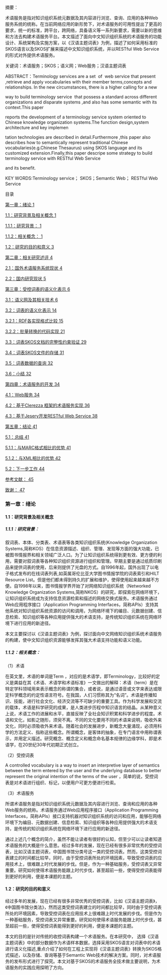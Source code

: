 摘要：

术语服务是指对知识组织系统元数据及其内容进行浏览、查询、应用的各种Web服务系统的统称。在当前网络应用的新形势下，对术语服务的可用性提出了更高的要求，统一的标准，跨平台，跨网络，具备语义等一系列新要求，需要以新的思维和方法去构建术语服务平台。本文描述了面向中文知识组织系统的术语服务的功能设计、系统架构及实施方案，以《汉语主题词表》为例，描述了如何采用标准的SKOS语言以及SKOS扩展来描述中文知识组织系统，并以RESTful Web Service的形式对外提供术语服务。

<!--more-->

关键词：术语服务；SKOS；语义网；Web服务；汉语主题词表

ABSTRACT：Terminology services are a set&nbsp; of&nbsp; web service that present ,retrieve and apply vocabularies with their member terms,concepts and relationships. In the new circumstances, there is a higher calling for a new

way to build terminology service&nbsp; that possess a standard across different organizations and disparate systems ,and also has some semantic with its context.This paper

reports the development of a terminology service system oriented to Chinese knowledge organization systems.The function design,system architecture and key implemen

tation technologies are described in detail.Furthermore ,this paper also describes how to semantically represent traditional Chinese vocabularies(e.g.Chinese Thesaurus) using SKOS language and its customized extension.Finally,this paper descripe some strategy to build terminology service with RESTful Web Service

and its benefit.

KEY WORDS:Terminology service； SKOS；Semantic Web； RESTful Web Service

<a name="_Toc18963"></a><a name="_Toc17538"></a><a name="_Toc17838">目录</a>

[第一章：绪论 1](#_Toc18803 )

[1.1：研究背景及相关概念 1](#_Toc3926 )

[1.1.1：研究背景： 1](#_Toc26396 )

[1.1.2：相关概念： 1](#_Toc597 )

[1.2：研究的目的和意义 3](#_Toc2929 )

[第二章：相关研究述评 4](#_Toc24691 )

[2.1：国外术语服务系统现状 4](#_Toc20057 )

[2.2：国内研究现状 5](#_Toc17427 )

[第三章：受控词表的语义化表示 6](#_Toc21009 )

[3.1：语义网及其相关技术 6](#_Toc4681 )

[3.2：词表的语义化表示 14](#_Toc11258 )

[3.2.1：RDF各实现格式比较 15](#_Toc17669 )

[3.2.2：批量转换的代码实现 21](#_Toc10236 )

[3.3：词表SKOS文档的完整性约束验证 29](#_Toc4991 )

[3.4：词表SKOS文件的存储 31](#_Toc30638 )

[3.5：词表数据的查询 32](#_Toc27435 )

[3.6：小结 32](#_Toc13317 )

[第四章：术语服务的开发 34](#_Toc9524 )

[4.1：Web服务 34](#_Toc3430 )

[4.2：基于Clerezza 框架的术语服务实现 36](#_Toc1218 )

[4.3：基于Jesery开发RESTful Web Service 38](#_Toc9541 )

[第五章：结论 41](#_Toc11429 )

[5.1：总结 41](#_Toc9657 )

[5.1.1：与MARC格式相比的优势 41](#_Toc28437 )

[5.1.2：与XML相比的优势 42](#_Toc3753 )

[5.2：下一步工作 44](#_Toc12451 )

[参考文献： 45](#_Toc11654 )

[致谢： 47](#_Toc8086 )

### 第一章：绪论

#### 1.1：研究背景及相关概念

##### 1.1.1：研究背景：

叙词表、本体、分类表、术语表等各类知识组织系统(Knowledge Organization Systems,简称KOS）在信息资源描述、组织、管理、发现等方面的强大功能，已被图书情报界和相关领域广泛人口。为了让知识组织系统得到更有效、更方便的利用，需要对叙词表等各种知识组织资源进行组织和管理。早期主要是通过纸质印刷品来提供词表的使用，后来则提供了光盘的方式。自1996年起，国外出现了以电子格式发布的在线词表列表,如英属哥伦比亚大学图书情报学院的词表索引和HILT Resource List。但是他们都未得到持久的扩展和维护，使得使用起来越来越不方便。自1998年以来，图书情报学界开始了对网络知识组织系统（Networked Knowledge Organization Systems,简称NKOS）的研究，即探索在网络环境下，让知识组织系统成为支持信息资源检索和描述的网络交换式服务。术语服务通过Web应用程序接口（Application Programming Interfaces，简称APIs）支持其他系统对知识组织系统资源的访问和调用，为网络环境下的编目、元数据创建、信息检索、知识组织等各种应用提供强大的术语支持，是传统知识组织系统在网络环境下进行应用的新途径。

本文主要探讨以《汉语主题词表》为例，探讨面向中文网络知识组织系统术语服务的构建，使中文知识组织资源能够发挥其强大术语支持功能和语义功能。

##### 1.1.2：相关概念：

（1）术语

在英文里，术语的单词是Term ，对应的是术语学，即Terminology，比较好的定义是龚益在其《术语、术语学和术语标准》一文做出的解释：术语（term）是在特定学科领域用来表示概念的称谓的集合，或者说，是通过语音或文字来表达或限定科学概念的约定性语言符号。在我国，人们习惯称其为“名词”。术语是传播知识、技能，进行社会文化、经济交流等不可缺少的重要工具。作为科学发展和交流的载体，术语是科学研究的成果，是人类进步历程中知识语言的结晶。从某种意义上说，术语工作的进展和水平，直接反映了全社会知识积累和科学进步的程度。术语和文化，如影之随形，须臾不离。不同的文化要用不同的术语来说明，吸收外来文化，同时必须吸收外来术语。随着社会的发展进步，新概念大量涌现，必须用科学的方法定义、指称这些概念。所谓概念，是客体的抽象，在专门语言中用称谓表示，并用定义描述。研究概念、概念定义和概念命名基本规律的边缘学科，即是术语学，在20世纪30年代初期正式创立。

（2）受控词表

A controlled vocabulary is a way to insert an interpretive layer of semantics between the term entered by the user and the underlying database to better represent the original intention of the terms of the user ，简单的说，受控词表是对术语进行组织、标记，以便用户可更方便进行检索。

（3）术语服务

所谓术语服务是指对知识组织系统元数据及其内容进行浏览、查询和应用的各种Web服务的统称。术语服务通过Web应用程序接口（Application Programming Interfaces，简称APIs）接口支持机器对知识组织系统的访问和应用，能够在网络环境下为编目、元数据创建、信息检索、知识组织等各种应用提供强大的术语支持，是传统的知识组织系统在网络环境下进行应用的新途径。

通过上述几个概念的简介，虽然不能让读者有很好的认知，但至少可以让读者知道术语服务的大概是什么意思。经过多年的发展，现在已经有很多非常优秀的受控词表，比如汉语主题词表，中国图书馆分类号这一类的受控词表。然而，这类受控词表建立的时间都比较早，同时，由于受控词表所处的环境因素，导致受控词表的应用技术上，很难跟上时代发展的步伐。但是，作为一种基础服务，受控词表又异常重要。研究如何使得术语服务能跟上时代步伐，甚至超前一些，使得受控词表能得到更好的利用，便是本课题的主题。

#### 1.2：研究的目的和意义

经过多年的发展，现在已经有很多非常优秀的受控词表，比如《汉语主题词表》，《中国图书馆分类法》，然而这类受控词表建立的时间都比较早，同时由于受控词表所处的环境因素，导致受控词表在应用技术上很难跟上时代发展的步伐。但是作为一种基础服务，受控词表又异常重要。研究如何使得术语服务能跟上时代步伐，甚至超前一些，使得受控词表能得到更好的利用，便是本课题的主题。

本文的目的是针对传统的收控词表构建一个术语服务。在本研究中， 选择《汉语主题词表》中的部分数据作为术语样本数据，选择采用SKOS语言对词表中的术语进行语义化描述,重点介绍了如何在工程上实现将《汉语主题词表》转换为SKOS格式描述，以及存储、查询等基于Semantic Web技术的解决方案。同时，对术语服务的发布形式进行了探究。本文对基于SKOS的术语服务全技术做主要说明，为术语服务的实践应用探明了方向。